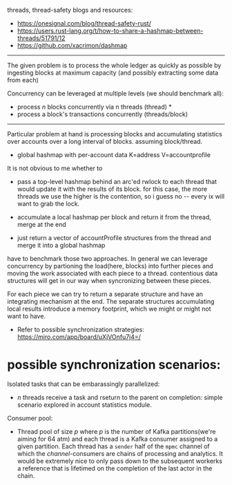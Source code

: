 threads, thread-safety blogs and resources:
- https://onesignal.com/blog/thread-safety-rust/
- https://users.rust-lang.org/t/how-to-share-a-hashmap-between-threads/51791/12
- https://github.com/xacrimon/dashmap


------



The given problem is to process the whole ledger as quickly as possible by ingesting blocks at maximum capacity (and possibly extracting some data from each)

Concurrency can be leveraged at multiple levels (we should benchmark all): 
- process _n_ blocks concurrently via n threads (thread)  *
- process a block's transactions concurrently (threads/block)


----

Particular problem at hand is processing blocks and accumulating statistics over accounts over a long interval of blocks. assuming block/thread.

- global hashmap with per-account data K=address V=accountprofile

It is not obvious to me whether to

- pass a top-level hashmap behind an arc'ed rwlock to each thread that would update it with the results of its block. for this case, the more threads we use the higher is the contention, so i guess no -- every ix will want to grab the lock.

- accumulate a local hashmap per block and return it from the thread, merge at the end 

- just return a vector of accountProfile structures from the thread and merge it into a global hashmap


have to benchmark those two approaches. In general we can leverage concurrency by partioning the load(here, blocks) into further pieces and moving the work associated with each piece to a thread.
contentious data structures will get in our way when syncronizing between these pieces.
 
For each piece we can try to return a separate structure and have an integrating mechanism at the end. The separate structures accumulating local results introduce a memory footprint, which we might or might not want to have.


* Refer to possible synchronization strategies: https://miro.com/app/board/uXjVOnfu7j4=/ 


# possible synchronization scenarios:


Isolated tasks that can be embarassingly parallelized:

- _n_ threads receive a task and rseturn to the parent on completion: simple scenario explored in account statistics module.

Consumer pool:

- Thread pool of size _p_ where _p_ is the number of Kafka partitions(we're aiming for 64 atm) and each thread is a Kafka consumer assigned to a given partition. Each thread has a `sender` half of the `mpmc` channel of which the _channel_-consumers are chains of processing and analytics. It would be extremely nice to only pass down to the subsequent workerks a reference that is lifetimed on the completion of the last actor in the chain.


